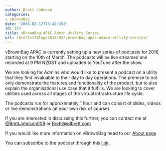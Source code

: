 ```yaml
---
author: Brett Johnson
categories:
- vBrownBag
date: "2016-02-12T15:42:35Z"
id: 154
title: vBrownBag APAC Admin Utility Series
url: /BrettsITBlog/2016/02/vbrownbag-apac-admin-utility-servies/
---
```

vBrownBag APAC is currently setting up a new series of podcasts for 2016, starting on the 10th of March. The podcasts will be live streamed and recorded at 9 PM NZDST and uploaded to YouTube after the show.

We are looking for Admins who would like to present a podcast on a utility that they find invaluable to their day to day operations. The premise to not only demonstrate the features and functionality of the product, but to also explain the organisational use case that it fulfills. We are looking to cover utilities used across all stages of the virtual infrastructure life cycle.

The podcasts run for approximately 1 hour and can consist of slides, videos or live demonstrations (at your own risk of course).

If you are interested in discussing this further, you can contact me at <a href="https://twitter.com/BrettJohnson008" target="_blank">@BrettJohnson008</a> or Brett@sdbrett.com

If you would like more information on vBrownBag head to our <a href="http://professionalvmware.com/brownbags/what-is-vbrownbag/" target="_blank">About page</a>

You can subscribe to the podcast through this <a href="https://attendee.gotowebinar.com/register/3823028688718766593" target="_blank">link</a>.

&nbsp;